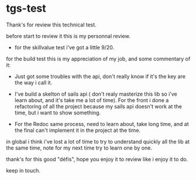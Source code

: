 # tgs-test

Thank's for review this technical test.

before start to review it this is my personnal review.

- for the skillvalue test i've got a little 9/20.

for the build test this is my appreciation of my job, and some commentary of it:

- Just got some troubles with the api, don't really know if it's the key are the way i call it.

- I've build a skelton of sails api ( don't realy masterize this lib so i've learn about, and it's take me a lot of time).
For the front i done a refactoring of all the project because my sails api doesn't work at the time, but i want to show something.

- For the Redoc same process, 
need to learn about, take long time, 
and at the final can't implement it in the project at the time.

in global i think i've lost a lot of time to try to understand quickly all the lib at the same time,
note for my next time try to learn one by one.

thank's for this good "défis", hope you enjoy it to review like i enjoy it to do.

keep in touch.